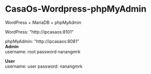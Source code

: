 # CasaOs-Wordpress-phpMyAdmin

WordPress + MariaDB + phpMyAdmin

WordPress: "http://ipcasaos:8101"

phpMyAdmin: "http://ipcasaos:8081"<br>
<strong>Admin</strong><br>
username: root
password nanangmrk

<strong>User</strong><br>
username: user
password: nanangmrk
